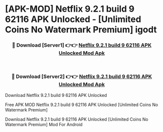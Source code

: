# [APK-MOD] Netflix 9.2.1 build 9 62116 APK Unlocked - [Unlimited Coins No Watermark Premium] igodt



<div align="center">
<h3>🔴 Download [Server1] 👉👉 <a href="https://momento.my/?title=Netflix_9.2.1_build_9_62116_APK_Unlocked">Netflix 9.2.1 build 9 62116 APK Unlocked Mod Apk</a></h3><br>

<h3>🔴 Download [Server2] 👉👉 <a href="https://momento.my/?title=Netflix_9.2.1_build_9_62116_APK_Unlocked">Netflix 9.2.1 build 9 62116 APK Unlocked Mod Apk</a></h3>
</div>



Download Netflix 9.2.1 build 9 62116 APK Unlocked 

Free APK MOD Netflix 9.2.1 build 9 62116 APK Unlocked [Unlimited Coins No Watermark Premium]

Download Netflix 9.2.1 build 9 62116 APK Unlocked [Unlimited Coins No Watermark Premium] Mod For Android

